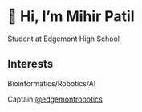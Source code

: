 # 👋 Hi, I’m Mihir Patil

Student at Edgemont High School

## Interests
Bioinformatics/Robotics/AI

Captain [@edgemontrobotics](https://github.com/@edgemontrobotics)

